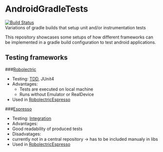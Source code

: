 AndroidGradleTests
==================
[![Build Status](https://travis-ci.org/Dornathal/AndroidGradleTests.svg?branch=master)](https://travis-ci.org/Dornathal/AndroidGradleTests)  
Variations of gradle builds that setup unit and/or instrumentation tests

This repository showcases some setups of how different frameworks can be implemented in a gradle build configuration to test android applications.

Testing frameworks
------------------
###[Robolectric](http://robolectric.org/)
- Testing: [TDD](http://en.wikipedia.org/wiki/Test-driven_development), JUnit4
- Advantages:
  - Tests are executed on local machine 
  - Runs without Emulator or RealDevice
- Used in [RobolectricEspresso](https://github.com/Dornathal/AndroidGradleTests/tree/master/RobolectricEspresso) 

###[Espresso](https://code.google.com/p/android-test-kit/)
- Testing: [Integration](http://en.wikipedia.org/wiki/Integration_testing)
- Advantages: 
 - Good readability of produced tests
- Disadvatages:
 - currently not in a central repository -> has to be included manualy in libs
- Used in [RobolectricEspresso](https://github.com/Dornathal/AndroidGradleTests/tree/master/RobolectricEspresso)
